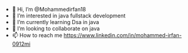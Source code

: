 - 👋 Hi, I’m @Mohammedirfan18
- 👀 I’m interested in java fullstack development
- 🌱 I’m currently learning Dsa in java
- 💞️ I’m looking to collaborate on java
- 📫 How to reach me https://www.linkedin.com/in/mohammed-irfan-0912mi

<!---
Mohammedirfan18/Mohammedirfan18 is a ✨ special ✨ repository because its `README.md` (this file) appears on your GitHub profile.
You can click the Preview link to take a look at your changes.
--->
